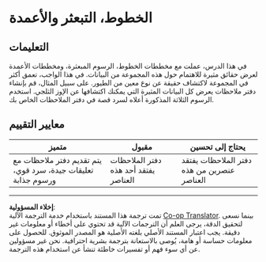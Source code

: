 <!--
CO_OP_TRANSLATOR_METADATA:
{
  "original_hash": "ad163c4fda72c8278280b61cad317ff4",
  "translation_date": "2025-08-27T10:45:53+00:00",
  "source_file": "3-Data-Visualization/09-visualization-quantities/assignment.md",
  "language_code": "ar"
}
-->
# الخطوط، التبعثر والأعمدة

## التعليمات

في هذا الدرس، عملت مع مخططات الخطوط، الرسوم المبعثرة، ومخططات الأعمدة لعرض حقائق مثيرة للاهتمام حول هذه المجموعة من البيانات. في هذا الواجب، تعمق أكثر في المجموعة لاكتشاف حقيقة عن نوع معين من الطيور. على سبيل المثال، قم بإنشاء دفتر ملاحظات يعرض كل البيانات المثيرة التي يمكنك اكتشافها عن الإوز الثلجي. استخدم الرسوم الثلاثة المذكورة أعلاه لسرد قصة في دفتر الملاحظات الخاص بك.

## معايير التقييم

متميز | مقبول | يحتاج إلى تحسين
--- | --- | --- |
يتم تقديم دفتر ملاحظات مع تعليقات جيدة، سرد قوي، ورسوم جذابة | دفتر الملاحظات يفتقد أحد هذه العناصر | دفتر الملاحظات يفتقد عنصرين من هذه العناصر

---

**إخلاء المسؤولية**:  
تمت ترجمة هذا المستند باستخدام خدمة الترجمة الآلية [Co-op Translator](https://github.com/Azure/co-op-translator). بينما نسعى لتحقيق الدقة، يرجى العلم أن الترجمات الآلية قد تحتوي على أخطاء أو معلومات غير دقيقة. يجب اعتبار المستند الأصلي بلغته الأصلية هو المصدر الموثوق. للحصول على معلومات حساسة أو هامة، يُوصى بالاستعانة بترجمة بشرية احترافية. نحن غير مسؤولين عن أي سوء فهم أو تفسيرات خاطئة تنشأ عن استخدام هذه الترجمة.